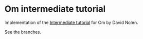 # Om intermediate tutorial

Implementation of the [Intermediate tutorial](https://github.com/swannodette/om/wiki/Intermediate-Tutorial) for Om by David Nolen.

See the branches.
